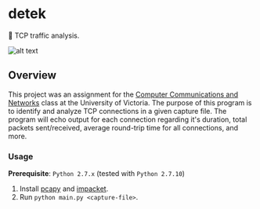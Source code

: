 # detek
:vertical_traffic_light: TCP traffic analysis.

![alt text](https://github.com/williamgrosset/tweety/blob/master/example.gif "detek")

## Overview
This project was an assignment for the [Computer Communications and Networks](https://github.com/williamgrosset/tweety/blob/master/csc361_p2.pdf) class at the University of Victoria. The purpose of this program is to identify and analyze TCP connections in a given capture file. The program will echo output for each connection regarding it's duration, total packets sent/received, average round-trip time for all connections, and more.

### Usage 
**Prerequisite**: `Python 2.7.x` (tested with `Python 2.7.10`)
1. Install [pcapy](https://github.com/CoreSecurity/pcapy) and [impacket](https://github.com/CoreSecurity/impacket).
2. Run `python main.py <capture-file>`.
